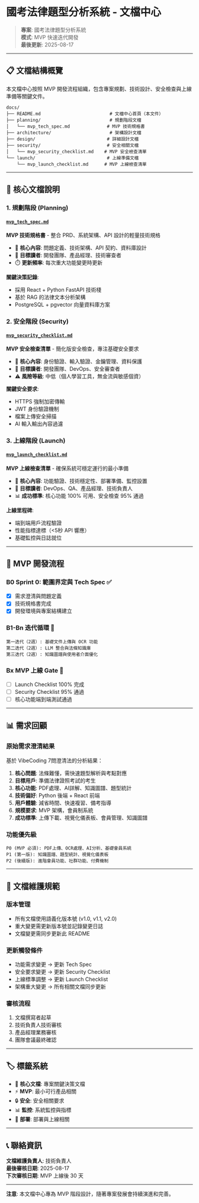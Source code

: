 # 國考法律題型分析系統 - 文檔中心

> **專案**: 國考法律題型分析系統  
> **模式**: MVP 快速迭代開發  
> **最後更新**: 2025-08-17

---

## 📋 文檔結構概覽

本文檔中心按照 MVP 開發流程組織，包含專案規劃、技術設計、安全檢查與上線準備等關鍵文件。

```
docs/
├── README.md                          # 文檔中心首頁（本文件）
├── planning/                          # 規劃階段文檔
│   └── mvp_tech_spec.md              # MVP 技術規格書
├── architecture/                      # 架構設計文檔
├── design/                           # 詳細設計文檔  
├── security/                         # 安全相關文檔
│   └── mvp_security_checklist.md    # MVP 安全檢查清單
└── launch/                           # 上線準備文檔
    └── mvp_launch_checklist.md      # MVP 上線檢查清單
```

---

## 🎯 核心文檔說明

### 1. 規劃階段 (Planning)

#### [`mvp_tech_spec.md`](./planning/mvp_tech_spec.md)
**MVP 技術規格書** - 整合 PRD、系統架構、API 設計的輕量技術規格
- 📌 **核心內容**: 問題定義、技術架構、API 契約、資料庫設計
- 🎯 **目標讀者**: 開發團隊、產品經理、技術審查者
- ⏱️ **更新頻率**: 每次重大功能變更時更新

**關鍵決策記錄**:
- 採用 React + Python FastAPI 技術棧
- 基於 RAG 的法律文本分析架構
- PostgreSQL + pgvector 向量資料庫方案

### 2. 安全階段 (Security)

#### [`mvp_security_checklist.md`](./security/mvp_security_checklist.md)
**MVP 安全檢查清單** - 簡化版安全檢查，專注基礎安全要求
- 📌 **核心內容**: 身份驗證、輸入驗證、金鑰管理、資料保護
- 🎯 **目標讀者**: 開發團隊、DevOps、安全審查者
- ⚠️ **風險等級**: 中低（個人學習工具，無金流與敏感個資）

**關鍵安全要求**:
- HTTPS 強制加密傳輸
- JWT 身份驗證機制
- 檔案上傳安全掃描
- AI 輸入輸出內容過濾

### 3. 上線階段 (Launch)

#### [`mvp_launch_checklist.md`](./launch/mvp_launch_checklist.md)
**MVP 上線檢查清單** - 確保系統可穩定運行的最小準備
- 📌 **核心內容**: 功能驗證、技術穩定性、部署準備、監控設置
- 🎯 **目標讀者**: DevOps、QA、產品經理、技術負責人
- 📊 **成功標準**: 核心功能 100% 可用、安全檢查 95% 通過

**上線里程碑**:
- 端到端用戶流程驗證
- 性能指標達標（<5秒 API 響應）
- 基礎監控與日誌就位

---

## 🚀 MVP 開發流程

### B0 Sprint 0: 範圍界定與 Tech Spec ✅
- [x] 需求澄清與問題定義
- [x] 技術規格書完成
- [x] 開發環境與專案結構建立

### B1-Bn 迭代循環 🔄
```
第一迭代（2週）: 基礎文件上傳與 OCR 功能
第二迭代（2週）: LLM 整合與法條知識庫
第三迭代（2週）: 知識圖譜與使用者介面優化
```

### Bx MVP 上線 Gate 🎯
- [ ] Launch Checklist 100% 完成
- [ ] Security Checklist 95% 通過  
- [ ] 核心功能端到端測試通過

---

## 📊 需求回顧

### 原始需求澄清結果
基於 VibeCoding 7問澄清法的分析結果：

1. **核心問題**: 法條難懂，需快速題型解析與考點對應
2. **目標用戶**: 準備法律證照考試的考生
3. **核心功能**: PDF處理、AI詳解、知識圖譜、題型統計
4. **技術偏好**: Python 後端 + React 前端
5. **用戶體驗**: 減省時間、快速複習、備考指導
6. **規模要求**: MVP 架構，會員制系統
7. **成功標準**: 上傳下載、視覺化儀表板、會員管理、知識圖譜

### 功能優先級
```
P0 (MVP 必須): PDF上傳、OCR處理、AI分析、基礎會員系統
P1 (第一版): 知識圖譜、題型統計、視覺化儀表板  
P2 (後續版): 進階會員功能、社群功能、付費機制
```

---

## 🔄 文檔維護規範

### 版本管理
- 所有文檔使用語義化版本號 (v1.0, v1.1, v2.0)
- 重大變更需更新版本號並記錄變更日誌
- 文檔變更需同步更新此 README

### 更新觸發條件
- 功能需求變更 → 更新 Tech Spec
- 安全要求變更 → 更新 Security Checklist  
- 上線標準調整 → 更新 Launch Checklist
- 架構重大變更 → 所有相關文檔同步更新

### 審核流程
1. 文檔撰寫者起草
2. 技術負責人技術審核
3. 產品經理業務審核
4. 團隊會議最終確認

---

## 🏷️ 標籤系統

- 🎯 **核心文檔**: 專案關鍵決策文檔
- ⚡ **MVP**: 最小可行產品相關
- 🔒 **安全**: 安全相關要求
- 📊 **監控**: 系統監控與指標
- 🚀 **部署**: 部署與上線相關

---

## 📞 聯絡資訊

**文檔維護負責人**: 技術負責人  
**最後審核日期**: 2025-08-17  
**下次審核日期**: MVP 上線後 30 天

---

**注意**: 本文檔中心專為 MVP 階段設計，隨著專案發展會持續演進和完善。